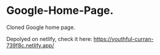 # Google-Home-Page.
Cloned Google home page.

Depolyed on netlify, check it here: https://youthful-curran-739f8c.netlify.app/
